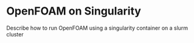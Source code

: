 # OpenFOAM on Singularity

Describe how to run OpenFOAM using a singularity container on a slurm cluster

